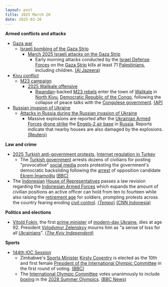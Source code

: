 ```yaml
---
layout: post
title: 2025 March 20
date: 2025-03-20
---
```



**Armed conflicts and attacks**

* [Gaza war](https://en.wikipedia.org/wiki/Gaza_war "Gaza war")
  + [Israeli bombing of the Gaza Strip](https://en.wikipedia.org/wiki/Israeli_bombing_of_the_Gaza_Strip "Israeli bombing of the Gaza Strip")
    - [March 2025 Israeli attacks on the Gaza Strip](https://en.wikipedia.org/wiki/March_2025_Israeli_attacks_on_the_Gaza_Strip "March 2025 Israeli attacks on the Gaza Strip")
      * Early morning attacks conducted by the [Israel Defense Forces](https://en.wikipedia.org/wiki/Israel_Defense_Forces "Israel Defense Forces") on the [Gaza Strip](https://en.wikipedia.org/wiki/Gaza_Strip "Gaza Strip") kills at least 71 [Palestinians](https://en.wikipedia.org/wiki/Palestinians "Palestinians"), including children. [(Al Jazeera)](https://www.aljazeera.com/news/liveblog/2025/3/20/live-israel-kills-70-in-gaza-netanyahu-warns-of-fierce-war-expanding)
* [Kivu conflict](https://en.wikipedia.org/wiki/Kivu_conflict "Kivu conflict")
  + [M23 campaign](https://en.wikipedia.org/wiki/M23_campaign_%282022%E2%80%93present%29 "M23 campaign (2022–present)")
    - [2025 Walikale offensive](https://en.wikipedia.org/wiki/2025_Walikale_offensive "2025 Walikale offensive")
      * [Rwandan](https://en.wikipedia.org/wiki/Rwanda "Rwanda")-backed [M23 rebels](https://en.wikipedia.org/wiki/March_23_Movement "March 23 Movement") enter the town of [Walikale](https://en.wikipedia.org/wiki/Walikale "Walikale") in [North Kivu](https://en.wikipedia.org/wiki/North_Kivu "North Kivu"), [Democratic Republic of the Congo](https://en.wikipedia.org/wiki/Democratic_Republic_of_the_Congo "Democratic Republic of the Congo"), following the collapse of peace talks with the [Congolese government](https://en.wikipedia.org/wiki/Government_of_the_Democratic_Republic_of_the_Congo "Government of the Democratic Republic of the Congo"). [(AP)](https://apnews.com/article/congo-m23-walikale-rwanda-9b0be4acf33ef42b0c7b5d1dcfa9a6c5)
* [Russian invasion of Ukraine](https://en.wikipedia.org/wiki/Russian_invasion_of_Ukraine "Russian invasion of Ukraine")
  + [Attacks in Russia during the Russian invasion of Ukraine](https://en.wikipedia.org/wiki/Attacks_in_Russia_during_the_Russian_invasion_of_Ukraine "Attacks in Russia during the Russian invasion of Ukraine")
    - Massive explosions are reported after the [Ukrainian Armed Forces](https://en.wikipedia.org/wiki/Ukrainian_Armed_Forces "Ukrainian Armed Forces") [drone strike](https://en.wikipedia.org/wiki/Drone_warfare "Drone warfare") the [Engels-2 air base](https://en.wikipedia.org/wiki/Engels-2_air_base "Engels-2 air base") in [Russia](https://en.wikipedia.org/wiki/Russia "Russia"). Reports indicate that nearby houses are also damaged by the explosions. [(Reuters)](https://www.reuters.com/world/europe/ukraine-attacked-airfield-near-engels-strategic-bomber-base-russian-officials-2025-03-20/)

**Law and crime**

* [2025 Turkish anti-government protests](https://en.wikipedia.org/wiki/2025_Turkish_anti-government_protests "2025 Turkish anti-government protests"), [Internet regulation in Turkey](https://en.wikipedia.org/wiki/Internet_regulation_in_Turkey "Internet regulation in Turkey")
  + The [Turkish government](https://en.wikipedia.org/wiki/67th_cabinet_of_Turkey "67th cabinet of Turkey") arrests dozens of civilians for posting "provocative" [social media](https://en.wikipedia.org/wiki/Social_media "Social media") posts protesting the government's democratic backsliding following the [arrest](https://en.wikipedia.org/wiki/Arrest_of_Ekrem_%C4%B0mamo%C4%9Flu "Arrest of Ekrem İmamoğlu") of opposition candidate [Ekrem İmamoğlu](https://en.wikipedia.org/wiki/Ekrem_%C4%B0mamo%C4%9Flu "Ekrem İmamoğlu") [(BBC)](https://www.bbc.com/news/articles/cpv43dd3vlgo)
* The [Indonesian](https://en.wikipedia.org/wiki/Indonesia "Indonesia") [House of Representatives](https://en.wikipedia.org/wiki/House_of_Representatives_%28Indonesia%29 "House of Representatives (Indonesia)") passes a law revision regarding the [Indonesian Armed Forces](https://en.wikipedia.org/wiki/Indonesian_Armed_Forces "Indonesian Armed Forces") which expands the amount of civilian positions an active officer can hold from ten to fourteen while also raising the [retirement age](https://en.wikipedia.org/wiki/Retirement_age "Retirement age") for soldiers, prompting protests across the country fearing eroding [civil control](https://en.wikipedia.org/wiki/Civil_control_of_the_military "Civil control of the military"). [(*Tempo*)](https://www.tempo.co/politik/breaking-news-dpr-sahkan-ruu-tni-1221991) [(CNN Indonesia)](https://www.cnnindonesia.com/nasional/20250320074411-32-1210920/dpr-resmi-sahkan-ruu-tni-jadi-undang-undang)

**Politics and elections**

* [Vitold Fokin](https://en.wikipedia.org/wiki/Vitold_Fokin "Vitold Fokin"), the first [prime minister](https://en.wikipedia.org/wiki/Prime_Minister_of_Ukraine "Prime Minister of Ukraine") of [modern-day Ukraine](https://en.wikipedia.org/wiki/Ukraine "Ukraine"), dies at age 92. President [Volodymyr Zelenskyy](https://en.wikipedia.org/wiki/Volodymyr_Zelenskyy "Volodymyr Zelenskyy") mourns him as "a sense of loss for all [Ukrainians](https://en.wikipedia.org/wiki/Ukrainians "Ukrainians")". [(*The Kyiv Independent*)](https://kyivindependent.com/ukraines-first-prime-minister-vitold-fokin-dies/)

**Sports**

* [144th IOC Session](https://en.wikipedia.org/wiki/144th_IOC_Session "144th IOC Session")
  + Zimbabwe's [Sports Minister](https://en.wikipedia.org/wiki/Ministry_of_Youth%2C_Sport%2C_Arts_and_Recreation_%28Zimbabwe%29 "Ministry of Youth, Sport, Arts and Recreation (Zimbabwe)") [Kirsty Coventry](https://en.wikipedia.org/wiki/Kirsty_Coventry "Kirsty Coventry") is elected as the 10th and first female [President of the International Olympic Committee](https://en.wikipedia.org/wiki/President_of_the_International_Olympic_Committee "President of the International Olympic Committee") in the first round of voting. [(BBC)](https://www.bbc.co.uk/sport/olympics/articles/cy4v91e3e1wo)
  + The [International Olympic Committee](https://en.wikipedia.org/wiki/International_Olympic_Committee "International Olympic Committee") votes unanimously to include [boxing](https://en.wikipedia.org/wiki/Boxing "Boxing") in the [2028 Summer Olympics](https://en.wikipedia.org/wiki/2028_Summer_Olympics "2028 Summer Olympics"). [(BBC News)](https://www.bbc.com/sport/olympics/articles/cqx01qx9ll2o)
